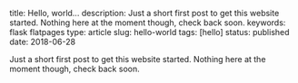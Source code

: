 title: Hello, world...
description: Just a short first post to get this website started. Nothing here at the moment though, check back soon.
keywords: flask flatpages
type: article
slug: hello-world
tags: [hello]
status: published
date: 2018-06-28


Just a short first post to get this website started. Nothing here at the moment though, check back soon.

